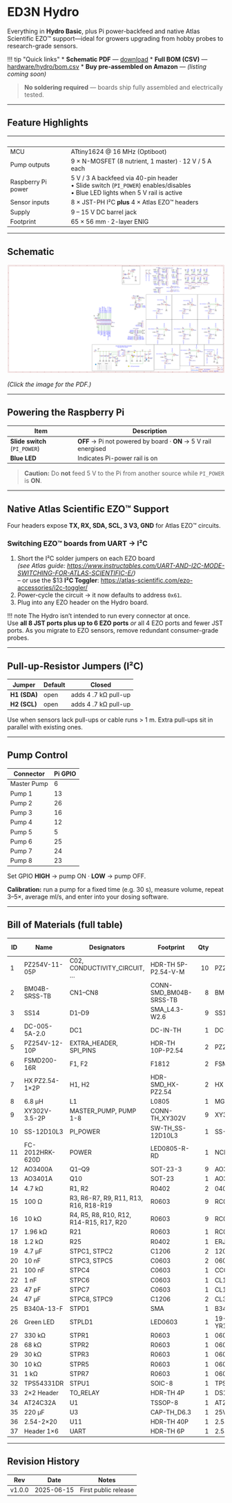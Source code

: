 # ED3N Hydro

Everything in **Hydro Basic**, plus Pi power-backfeed and native Atlas Scientific EZO™ support—ideal for growers upgrading from hobby probes to research-grade sensors.

!!! tip "Quick links"
    * **Schematic PDF** — [download](../hardware/hydro/hydro-schematic.pdf)
    * **Full BOM (CSV)** — [hardware/hydro/bom.csv](../hardware/hydro/bom.csv)
    * **Buy pre-assembled on Amazon** — *(listing coming soon)*

> **No soldering required** — boards ship fully assembled and electrically tested.

---

## Feature Highlights

| &nbsp; | &nbsp; |
|---|---|
| MCU | ATtiny1624 @ 16 MHz (Optiboot) |
| Pump outputs | 9 × N-MOSFET (8 nutrient, 1 master) · 12 V / 5 A each |
| Raspberry Pi power | 5 V / 3 A backfeed via 40-pin header<br>• Slide switch (`PI_POWER`) enables/disables<br>• Blue LED lights when 5 V rail is active |
| Sensor inputs | 8 × JST-PH I²C **plus** 4 × Atlas EZO™ headers |
| Supply | 9 – 15 V DC barrel jack |
| Footprint | 65 × 56 mm · 2-layer ENIG |

---

## Schematic

![Hydro schematic](../images/hydro/hydro-schematic.png)

*(Click the image for the PDF.)*

---

## Powering the Raspberry Pi

| Item | Description |
|------|-------------|
| **Slide switch** (`PI_POWER`) | **OFF** → Pi not powered by board · **ON** → 5 V rail energised |
| **Blue LED** | Indicates Pi-power rail is on |

> **Caution:** Do **not** feed 5 V to the Pi from another source while `PI_POWER` is **ON**.

---

## Native Atlas Scientific EZO™ Support

Four headers expose **TX, RX, SDA, SCL, 3 V3, GND** for Atlas EZO™ circuits.

### Switching EZO™ boards from UART → I²C

1. Short the I²C solder jumpers on each EZO board  
   *(see Atlas guide: <https://www.instructables.com/UART-AND-I2C-MODE-SWITCHING-FOR-ATLAS-SCIENTIFIC-E/>)*  
   – or use the \$13 **I²C Toggler**: <https://atlas-scientific.com/ezo-accessories/i2c-toggler/>  
2. Power-cycle the circuit → it now defaults to address `0x61`.  
3. Plug into any EZO header on the Hydro board.

!!! note
    The Hydro isn’t intended to run every connector at once.  
    Use **all 8 JST ports plus up to 6 EZO ports** *or* all 4 EZO ports and fewer JST ports. As you migrate to EZO sensors, remove redundant consumer-grade probes.

---

## Pull-up-Resistor Jumpers (I²C)

| Jumper | Default | Closed |
|--------|---------|--------|
| **H1 (SDA)** | open | adds 4 .7 kΩ pull-up |
| **H2 (SCL)** | open | adds 4 .7 kΩ pull-up |

Use when sensors lack pull-ups or cable runs > 1 m. Extra pull-ups sit in parallel with existing ones.

---

## Pump Control

| Connector | Pi GPIO |
|-----------|---------|
| Master Pump | 6  |
| Pump 1 | 13 |
| Pump 2 | 26 |
| Pump 3 | 16 |
| Pump 4 | 12 |
| Pump 5 | 5  |
| Pump 6 | 25 |
| Pump 7 | 24 |
| Pump 8 | 23 |

Set GPIO **HIGH** → pump ON · **LOW** → pump OFF.

**Calibration:** run a pump for a fixed time (e.g. 30 s), measure volume, repeat 3–5×, average ml/s, and enter into your dosing software.

---

## Bill of Materials (full table)

| ID | Name | Designators | Footprint | Qty | Mfr Part | Manufacturer | Supplier | Part # | Price (USD) | Pins | JLC Class |
|----|------|-------------|-----------|----:|---------|--------------|----------|--------|-------------|------|-----------|
| 1 | PZ254V-11-05P | C02, CONDUCTIVITY_CIRCUIT, … | HDR-TH 5P-P2.54-V-M | 10 | PZ254V-11-05P | XFCN | LCSC | C492404 | 0.028 | 5 | Extended |
| 2 | BM04B-SRSS-TB | CN1–CN8 | CONN-SMD_BM04B-SRSS-TB | 8 | BM04B-SRSS-TB | JST | LCSC | C160390 | 0.183 | 5 | Extended |
| 3 | SS14 | D1–D9 | SMA_L4.3-W2.6 | 9 | SS14 | JSMSEMI | LCSC | C2837270 | 0.012 | 2 | Extended |
| 4 | DC-005-5A-2.0 | DC1 | DC-IN-TH | 1 | DC-005-5A-2.0 | XKB | LCSC | C381116 | 0.216 | 3 | Extended |
| 5 | PZ254V-12-10P | EXTRA_HEADER, SPI_PINS | HDR-TH 10P-P2.54 | 2 | PZ254V-12-10P | XFCN | LCSC | C492422 | 0.053 | 10 | Extended |
| 6 | FSMD200-16R | F1, F2 | F1812 | 2 | FSMD200-16R | FUZETEC | LCSC | C220154 | 0.096 | 2 | Extended |
| 7 | HX PZ2.54-1×2P | H1, H2 | HDR-SMD_HX-PZ2.54 | 2 | HX PZ2.54-1×2P | hanxia | LCSC | C41417359 | 0.023 | 2 | Extended |
| 8 | 6.8 µH | L1 | L0805 | 1 | MGFL2012F6R8MT-LF | microgate | LCSC | C486332 | 0.023 | 2 | Extended |
| 9 | XY302V-3.5-2P | MASTER_PUMP, PUMP 1-8 | CONN-TH_XY302V | 9 | XY302V-3.5-2P | XINLAIYA | LCSC | C784940 | 0.141 | 2 | Extended |
| 10 | SS-12D10L3 | PI_POWER | SW-TH_SS-12D10L3 | 1 | SS-12D10L3 | XKB | LCSC | C319013 | 0.253 | 3 | Extended |
| 11 | FC-2012HRK-620D | POWER | LED0805-R-RD | 1 | NCD0805R1 | NationStar | LCSC | C84256 | 0.014 | 2 | Basic |
| 12 | AO3400A | Q1–Q9 | SOT-23-3 | 9 | AO3400A | AOS | LCSC | C20917 | 0.078 | 3 | Basic |
| 13 | AO3401A | Q10 | SOT-23 | 1 | AO3401A | AOS | LCSC | C15127 | 0.054 | 3 | Basic |
| 14 | 4.7 kΩ | R1, R2 | R0402 | 2 | 0402WGF4701TCE | UNI-ROYAL | LCSC | C25900 | 0.001 | 2 | Basic |
| 15 | 100 Ω | R3, R6-R7, R9, R11, R13, R16, R18-R19 | R0603 | 9 | RC0603FR-07100RL | YAGEO | LCSC | C105588 | 0.001 | 2 | Ext. |
| 16 | 10 kΩ | R4, R5, R8, R10, R12, R14-R15, R17, R20 | R0603 | 9 | RC0603FR-0710KL | YAGEO | LCSC | C98220 | 0.001 | 2 | Ext. |
| 17 | 1.96 kΩ | R21 | R0603 | 1 | RC0603FR-071K96L | YAGEO | LCSC | C185352 | 0.001 | 2 | Ext. |
| 18 | 1.2 kΩ | R25 | R0402 | 1 | ERJ2RKF1201X | Panasonic | LCSC | C413082 | 0.006 | 2 | Ext. |
| 19 | 4.7 µF | STPC1, STPC2 | C1206 | 2 | 1206B475K500NT | FH | LCSC | C29823 | 0.034 | 2 | – |
| 20 | 10 nF | STPC3, STPC5 | C0603 | 2 | 0603B103K500NT | FH | LCSC | C57112 | 0.002 | 2 | – |
| 21 | 100 nF | STPC4 | C0603 | 1 | CC0603KRX7R9BB104 | YAGEO | LCSC | C14663 | 0.003 | 2 | – |
| 22 | 1 nF | STPC6 | C0603 | 1 | CL10B102KB8NNNC | Samsung | LCSC | C1588 | 0.003 | 2 | – |
| 23 | 47 pF | STPC7 | C0603 | 1 | CL10C470JB8NNNC | Samsung | LCSC | C1671 | 0.004 | 2 | – |
| 24 | 47 µF | STPC8, STPC9 | C1206 | 2 | CL31A476MPHNNNE | Samsung | LCSC | C96123 | 0.071 | 2 | – |
| 25 | B340A-13-F | STPD1 | SMA | 1 | B340A-13-F | DIODES | LCSC | C85098 | 0.059 | 2 | – |
| 26 | Green LED | STPLD1 | LED0603 | 1 | 19-217/GHC-YR1S2/3T | EVERLIGHT | LCSC | C72043 | 0.044 | 2 | – |
| 27 | 330 kΩ | STPR1 | R0603 | 1 | 0603WAF3303T5E | UniOhm | LCSC | C23137 | 0.001 | 2 | – |
| 28 | 68 kΩ | STPR2 | R0603 | 1 | 0603WAF6802T5E | UniOhm | LCSC | C23231 | 0.001 | 2 | – |
| 29 | 30 kΩ | STPR3 | R0603 | 1 | 0603WAF3002T5E | UniOhm | LCSC | C22984 | 0.001 | 2 | – |
| 30 | 10 kΩ | STPR5 | R0603 | 1 | 0603WAF1002T5E | UniOhm | LCSC | C25804 | 0.001 | 2 | – |
| 31 | 1 kΩ | STPR7 | R0603 | 1 | 0603WAF1001T5E | UniOhm | LCSC | C21190 | 0.001 | 2 | – |
| 32 | TPS54331DR | STPU1 | SOIC-8 | 1 | TPS54331DR | TI | LCSC | C9865 | 0.232 | 8 | – |
| 33 | 2×2 Header | TO_RELAY | HDR-TH 4P | 1 | DS1023-2×2SF11 | CONNFLY | LCSC | C92273 | 0.068 | 4 | Ext. |
| 34 | AT24C32A | U1 | TSSOP-8 | 1 | AT24C32A-10TQ-2.7 | Microchip | LCSC | C6126694 | 2.859 | 8 | Ext. |
| 35 | 220 µF | U3 | CAP-TH_D6.3 | 1 | 25V220µF CD288 | HRK | LCSC | C2960221 | 0.028 | 2 | Ext. |
| 36 | 2.54-2×20 | U11 | HDR-TH 40P | 1 | 2.54-2×20 | ZHOURI | LCSC | C2977589 | 0.216 | 40 | Ext. |
| 37 | Header 1×6 | UART | HDR-TH 6P | 1 | 2.54-1×6P Female | BOOMELE | LCSC | C40877 | 0.070 | 6 | Ext. |

---

## Revision History

| Rev | Date | Notes |
|-----|------|-------|
| v1.0.0 | 2025-06-15 | First public release |